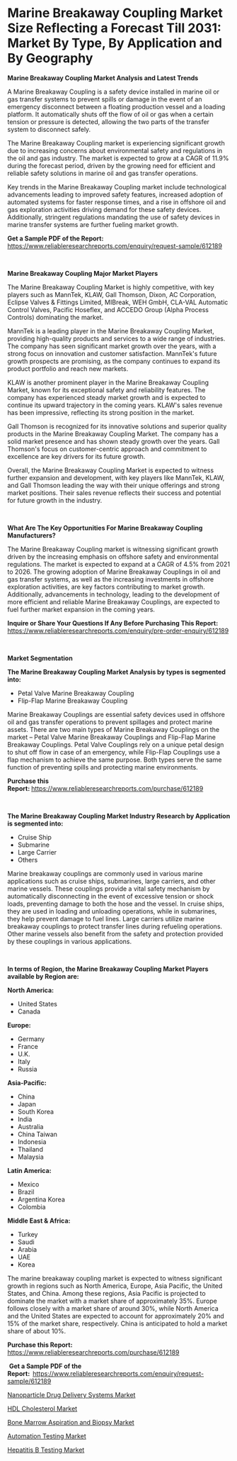 <p><h1>Marine Breakaway Coupling Market Size Reflecting a Forecast Till 2031: Market By Type, By Application and By Geography</h1></p><p><strong>Marine Breakaway Coupling Market Analysis and Latest Trends</strong></p>
<p><p>A Marine Breakaway Coupling is a safety device installed in marine oil or gas transfer systems to prevent spills or damage in the event of an emergency disconnect between a floating production vessel and a loading platform. It automatically shuts off the flow of oil or gas when a certain tension or pressure is detected, allowing the two parts of the transfer system to disconnect safely.</p><p>The Marine Breakaway Coupling market is experiencing significant growth due to increasing concerns about environmental safety and regulations in the oil and gas industry. The market is expected to grow at a CAGR of 11.9% during the forecast period, driven by the growing need for efficient and reliable safety solutions in marine oil and gas transfer operations.</p><p>Key trends in the Marine Breakaway Coupling market include technological advancements leading to improved safety features, increased adoption of automated systems for faster response times, and a rise in offshore oil and gas exploration activities driving demand for these safety devices. Additionally, stringent regulations mandating the use of safety devices in marine transfer systems are further fueling market growth.</p></p>
<p><strong>Get a Sample PDF of the Report:&nbsp;</strong> <a href="https://www.reliableresearchreports.com/enquiry/request-sample/612189">https://www.reliableresearchreports.com/enquiry/request-sample/612189</a></p>
<p>&nbsp;</p>
<p><strong>Marine Breakaway Coupling Major Market Players</strong></p>
<p><p>The Marine Breakaway Coupling Market is highly competitive, with key players such as MannTek, KLAW, Gall Thomson, Dixon, AC Corporation, Eclipse Valves & Fittings Limited, MIBreak, WEH GmbH, CLA-VAL Automatic Control Valves, Pacific Hoseflex, and ACCEDO Group (Alpha Process Controls) dominating the market.</p><p>MannTek is a leading player in the Marine Breakaway Coupling Market, providing high-quality products and services to a wide range of industries. The company has seen significant market growth over the years, with a strong focus on innovation and customer satisfaction. MannTek's future growth prospects are promising, as the company continues to expand its product portfolio and reach new markets.</p><p>KLAW is another prominent player in the Marine Breakaway Coupling Market, known for its exceptional safety and reliability features. The company has experienced steady market growth and is expected to continue its upward trajectory in the coming years. KLAW's sales revenue has been impressive, reflecting its strong position in the market.</p><p>Gall Thomson is recognized for its innovative solutions and superior quality products in the Marine Breakaway Coupling Market. The company has a solid market presence and has shown steady growth over the years. Gall Thomson's focus on customer-centric approach and commitment to excellence are key drivers for its future growth.</p><p>Overall, the Marine Breakaway Coupling Market is expected to witness further expansion and development, with key players like MannTek, KLAW, and Gall Thomson leading the way with their unique offerings and strong market positions. Their sales revenue reflects their success and potential for future growth in the industry.</p></p>
<p>&nbsp;</p>
<p><strong>What Are The Key Opportunities For Marine Breakaway Coupling Manufacturers?</strong></p>
<p><p>The Marine Breakaway Coupling market is witnessing significant growth driven by the increasing emphasis on offshore safety and environmental regulations. The market is expected to expand at a CAGR of 4.5% from 2021 to 2026. The growing adoption of Marine Breakaway Couplings in oil and gas transfer systems, as well as the increasing investments in offshore exploration activities, are key factors contributing to market growth. Additionally, advancements in technology, leading to the development of more efficient and reliable Marine Breakaway Couplings, are expected to fuel further market expansion in the coming years.</p></p>
<p><strong>Inquire or Share Your Questions If Any Before Purchasing This Report:</strong> <a href="https://www.reliableresearchreports.com/enquiry/pre-order-enquiry/612189">https://www.reliableresearchreports.com/enquiry/pre-order-enquiry/612189</a></p>
<p>&nbsp;</p>
<p><strong>Market Segmentation</strong></p>
<p><strong>The Marine Breakaway Coupling Market Analysis by types is segmented into:</strong></p>
<p><ul><li>Petal Valve Marine Breakaway Coupling</li><li>Flip-Flap Marine Breakaway Coupling</li></ul></p>
<p><p>Marine Breakaway Couplings are essential safety devices used in offshore oil and gas transfer operations to prevent spillages and protect marine assets. There are two main types of Marine Breakaway Couplings on the market – Petal Valve Marine Breakaway Couplings and Flip-Flap Marine Breakaway Couplings. Petal Valve Couplings rely on a unique petal design to shut off flow in case of an emergency, while Flip-Flap Couplings use a flap mechanism to achieve the same purpose. Both types serve the same function of preventing spills and protecting marine environments.</p></p>
<p><strong>Purchase this Report:&nbsp;</strong><a href="https://www.reliableresearchreports.com/purchase/612189">https://www.reliableresearchreports.com/purchase/612189</a></p>
<p>&nbsp;</p>
<p><strong>The Marine Breakaway Coupling Market Industry Research by Application is segmented into:</strong></p>
<p><ul><li>Cruise Ship</li><li>Submarine</li><li>Large Carrier</li><li>Others</li></ul></p>
<p><p>Marine breakaway couplings are commonly used in various marine applications such as cruise ships, submarines, large carriers, and other marine vessels. These couplings provide a vital safety mechanism by automatically disconnecting in the event of excessive tension or shock loads, preventing damage to both the hose and the vessel. In cruise ships, they are used in loading and unloading operations, while in submarines, they help prevent damage to fuel lines. Large carriers utilize marine breakaway couplings to protect transfer lines during refueling operations. Other marine vessels also benefit from the safety and protection provided by these couplings in various applications.</p></p>
<p>&nbsp;</p>
<p><strong>In terms of Region, the Marine Breakaway Coupling Market Players available by Region are:</strong></p>
<p>
    <p> <strong> North America: </strong>
        <ul>
            <li>United States</li>
            <li>Canada</li>
        </ul>
        </p> 
    <p> <strong> Europe: </strong>
        <ul>
            <li>Germany</li>
            <li>France</li>
            <li>U.K.</li>
            <li>Italy</li>
            <li>Russia</li>
        </ul>
        </p> 
    <p> <strong> Asia-Pacific: </strong>
        <ul>
            <li>China</li>
            <li>Japan</li>
            <li>South Korea</li>
            <li>India</li>
            <li>Australia</li>
            <li>China Taiwan</li>
            <li>Indonesia</li>
            <li>Thailand</li>
            <li>Malaysia</li>
        </ul>
        </p> 
    <p> <strong> Latin America: </strong>
        <ul>
            <li>Mexico</li>
            <li>Brazil</li>
            <li>Argentina Korea</li>
            <li>Colombia</li>
        </ul>
        </p> 
    <p> <strong> Middle East & Africa: </strong>
        <ul>
            <li>Turkey</li>
            <li>Saudi</li>
            <li>Arabia</li>
            <li>UAE</li>
            <li>Korea</li>
        </ul>
    </p>
    </p>
<p><p>The marine breakaway coupling market is expected to witness significant growth in regions such as North America, Europe, Asia Pacific, the United States, and China. Among these regions, Asia Pacific is projected to dominate the market with a market share of approximately 35%. Europe follows closely with a market share of around 30%, while North America and the United States are expected to account for approximately 20% and 15% of the market share, respectively. China is anticipated to hold a market share of about 10%.</p></p>
<p><strong>Purchase this Report: </strong><a href="https://www.reliableresearchreports.com/purchase/612189">https://www.reliableresearchreports.com/purchase/612189</a></p>
<p>&nbsp;<strong>Get a Sample PDF of the Report:&nbsp;&nbsp;</strong><a href="https://www.reliableresearchreports.com/enquiry/request-sample/612189">https://www.reliableresearchreports.com/enquiry/request-sample/612189</a></p>
<p><strong></strong></p>
<p><p><a href="https://medium.com/@markkautzer09/nanoparticle-drug-delivery-systems-market-analysis-its-cagr-market-segmentation-and-global-625f6a57f129">Nanoparticle Drug Delivery Systems Market</a></p><p><a href="https://medium.com/@markkautzer09/hdl-cholesterol-market-analysis-its-cagr-market-segmentation-and-global-industry-overview-7b05b8871129">HDL Cholesterol Market</a></p><p><a href="https://medium.com/@markkautzer09/bone-marrow-aspiration-and-biopsy-market-size-cagr-trends-2024-2030-195ecca16bc0">Bone Marrow Aspiration and Biopsy Market</a></p><p><a href="https://medium.com/@markkautzer09/automation-testing-market-comprehensive-assessment-by-type-application-and-geography-864a20ab238a">Automation Testing Market</a></p><p><a href="https://medium.com/@markkautzer09/hepatitis-b-testing-market-competitive-analysis-market-trends-and-forecast-to-2031-3a887c0a7bb9">Hepatitis B Testing Market</a></p></p>
